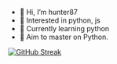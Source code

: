 - 👋 Hi, I’m hunter87
- 👀 Interested in python, js
- 🌱 Currently learning python
- 🎯 Aim to master on Python.

[![GitHub Streak](https://github-readme-streak-stats.herokuapp.com/?user=hunter87ff&theme=highcontrast)](https://git.io/streak-stats)



